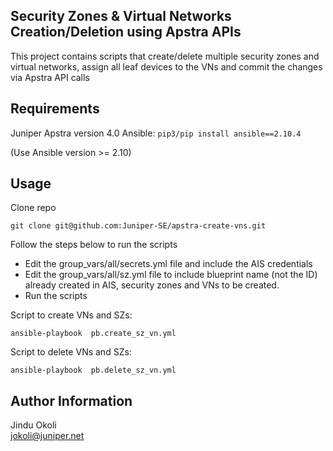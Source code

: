 ## Security Zones & Virtual Networks Creation/Deletion using Apstra APIs

This project contains scripts that create/delete multiple security zones and virtual networks, assign all leaf devices to the VNs and commit the changes via Apstra API calls

## Requirements

Juniper Apstra version 4.0
Ansible: `pip3/pip install ansible==2.10.4`

(Use Ansible version >= 2.10)

## Usage
Clone repo
```
git clone git@github.com:Juniper-SE/apstra-create-vns.git
```

Follow the steps below to run the scripts
* Edit the group_vars/all/secrets.yml file and include the AIS credentials
* Edit the group_vars/all/sz.yml file to include blueprint name (not the ID) already created in AIS, security zones and VNs to be created.
* Run the scripts

Script to create VNs and SZs:
```
ansible-playbook  pb.create_sz_vn.yml
```

Script to delete VNs and SZs:
```
ansible-playbook  pb.delete_sz_vn.yml
```


## Author Information

Jindu Okoli <br/>
jokoli@juniper.net
